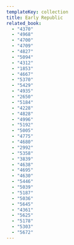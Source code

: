 ```yaml
---
templateKey: collection
title: Early Republic
related_book:
  - "4370"
  - "4968"
  - "4700"
  - "4709"
  - "4827"
  - "5094"
  - "4312"
  - "1853"
  - "4667"
  - "5370"
  - "5429"
  - "4935"
  - "2650"
  - "5184"
  - "4228"
  - "4828"
  - "4996"
  - "5192"
  - "5005"
  - "4775"
  - "4680"
  - "2992"
  - "5358"
  - "3839"
  - "4638"
  - "4695"
  - "4630"
  - "5446"
  - "5039"
  - "5187"
  - "5036"
  - "5645"
  - "4361"
  - "5625"
  - "5178"
  - "5303"
  - "5672"
---
```


